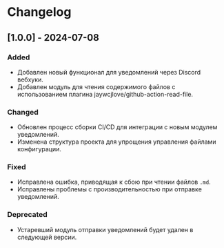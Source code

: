 # Changelog

## [1.0.0] - 2024-07-08

### Added
- Добавлен новый функционал для уведомлений через Discord вебхуки.
- Добавлен модуль для чтения содержимого файлов с использованием плагина jaywcjlove/github-action-read-file.

### Changed
- Обновлен процесс сборки CI/CD для интеграции с новым модулем уведомлений.
- Изменена структура проекта для упрощения управления файлами конфигурации.

### Fixed
- Исправлена ошибка, приводящая к сбою при чтении файлов `.md`.
- Исправлены проблемы с производительностью при отправке уведомлений.

### Deprecated
- Устаревший модуль отправки уведомлений будет удален в следующей версии.
